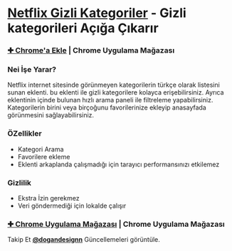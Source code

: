 # [Netflix Gizli Kategoriler](https://chrome.google.com/webstore/detail/netflix-gizli-kategoriler/jnieeckgpigfaegdlpndmnkblboefefg) - Gizli kategorileri Açığa Çıkarır

### [✚ Chrome'a Ekle](https://chrome.google.com/webstore/detail/netflix-gizli-kategoriler/jnieeckgpigfaegdlpndmnkblboefefg) | Chrome Uygulama Mağazası

### Nei İşe Yarar?

Netflix internet sitesinde görünmeyen kategorilerin türkçe olarak listesini sunan eklenti. bu eklenti ile gizli kategorilere kolayca erişebilirsiniz. Ayrıca eklentinin içinde bulunan hızlı arama paneli ile filtreleme yapabilirsiniz. Kategorilerin birini veya birçoğunu favorilerinize ekleyip anasayfada görünmesini sağlayabilirsiniz.

### ÖZellikler
- Kategori Arama
- Favorilere ekleme
- Eklenti arkaplanda çalışmadığı için tarayıcı performansınızı etkilemez

### Gizlilik
- Ekstra İzin gerekmez
- Veri göndermediği için lokalde çalışır

### [✚ Chrome Uygulama Mağazası](https://chrome.google.com/webstore/detail/netflix-gizli-kategoriler/jnieeckgpigfaegdlpndmnkblboefefg) | Chrome Uygulama Mağazası
Takip Et [**@dogandesignn**](http://twitter.com/dogandesignn) Güncellemeleri görüntüle.